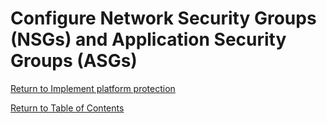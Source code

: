 # Configure Network Security Groups (NSGs) and Application Security Groups (ASGs)


[Return to Implement platform protection](README.md)

[Return to Table of Contents](../README.md)